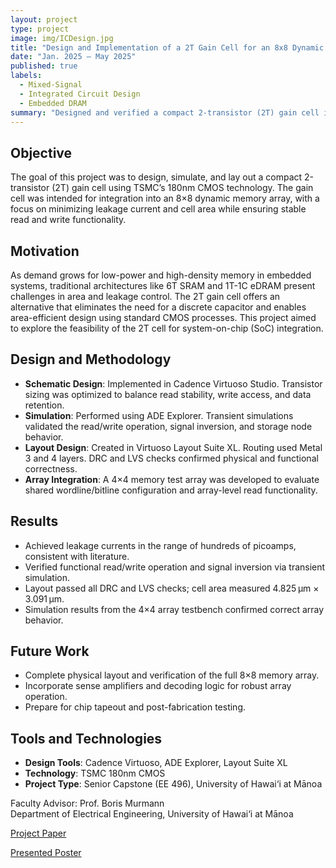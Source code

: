 ```yaml
---
layout: project
type: project
image: img/ICDesign.jpg
title: "Design and Implementation of a 2T Gain Cell for an 8x8 Dynamic Memory Array"
date: "Jan. 2025 – May 2025"
published: true
labels:
  - Mixed-Signal
  - Integrated Circuit Design
  - Embedded DRAM
summary: "Designed and verified a compact 2-transistor (2T) gain cell in 180nm CMOS for low-power embedded memory applications. The project includes schematic design, simulation, and layout for integration into an 8×8 dynamic memory array, with a focus on minimizing leakage and area. Work was completed using Cadence tools as part of a senior capstone project."
---
```

## Objective
The goal of this project was to design, simulate, and lay out a compact 2-transistor (2T) gain cell using TSMC’s 180nm CMOS technology. The gain cell was intended for integration into an 8×8 dynamic memory array, with a focus on minimizing leakage current and cell area while ensuring stable read and write functionality.

## Motivation
As demand grows for low-power and high-density memory in embedded systems, traditional architectures like 6T SRAM and 1T-1C eDRAM present challenges in area and leakage control. The 2T gain cell offers an alternative that eliminates the need for a discrete capacitor and enables area-efficient design using standard CMOS processes. This project aimed to explore the feasibility of the 2T cell for system-on-chip (SoC) integration.

## Design and Methodology

- **Schematic Design**: Implemented in Cadence Virtuoso Studio. Transistor sizing was optimized to balance read stability, write access, and data retention.
- **Simulation**: Performed using ADE Explorer. Transient simulations validated the read/write operation, signal inversion, and storage node behavior.
- **Layout Design**: Created in Virtuoso Layout Suite XL. Routing used Metal 3 and 4 layers. DRC and LVS checks confirmed physical and functional correctness.
- **Array Integration**: A 4×4 memory test array was developed to evaluate shared wordline/bitline configuration and array-level read functionality.

## Results

- Achieved leakage currents in the range of hundreds of picoamps, consistent with literature.
- Verified functional read/write operation and signal inversion via transient simulation.
- Layout passed all DRC and LVS checks; cell area measured 4.825 µm × 3.091 µm.
- Simulation results from the 4×4 array testbench confirmed correct array behavior.

## Future Work

- Complete physical layout and verification of the full 8×8 memory array.
- Incorporate sense amplifiers and decoding logic for robust array operation.
- Prepare for chip tapeout and post-fabrication testing.

## Tools and Technologies

- **Design Tools**: Cadence Virtuoso, ADE Explorer, Layout Suite XL
- **Technology**: TSMC 180nm CMOS
- **Project Type**: Senior Capstone (EE 496), University of Hawai‘i at Mānoa


Faculty Advisor: Prof. Boris Murmann  
Department of Electrical Engineering, University of Hawai‘i at Mānoa

[Project Paper](https://drive.google.com/file/d/1gkHhqiikhmhTg3mCifFzDiNkLjQ-RD0x/view?usp=share_link)   

[Presented Poster](https://drive.google.com/file/d/1XZDddKPwc98K-UlU4_XUWc0KLH-DGzlc/view?usp=sharing)   


